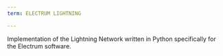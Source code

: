 ```yaml
---
term: ELECTRUM LIGHTNING

---
```

Implementation of the Lightning Network written in Python specifically for the Electrum software.